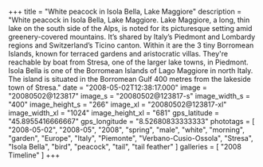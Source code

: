 +++
title = "White peacock in Isola Bella, Lake Maggiore"
description = "White peacock in Isola Bella, Lake Maggiore. Lake Maggiore, a long, thin lake on the south side of the Alps, is noted for its picturesque setting amid greenery-covered mountains. It’s shared by Italy’s Piedmont and Lombardy regions and Switzerland’s Ticino canton. Within it are the 3 tiny Borromean Islands, known for terraced gardens and aristocratic villas. They're reachable by boat from Stresa, one of the larger lake towns, in Piedmont. Isola Bella is one of the Borromean Islands of Lago Maggiore in north Italy. The island is situated in the Borromean Gulf 400 metres from the lakeside town of Stresa."
date = "2008-05-02T12:38:17.000"
image = "20080502@123817"
image_s = "20080502@123817-s"
image_width_s = "400"
image_height_s = "266"
image_xl = "20080502@123817-xl"
image_width_xl = "1024"
image_height_xl = "681"
gps_latitude = "45.8955416666667"
gps_longitude = "8.52680833333333"
phototags = [ "2008-05-02", "2008-05", "2008", "spring", "male", "white", "morning", "garden", "Europe", "Italy", "Piemonte", "Verbano-Cusio-Ossola", "Stresa", "Isola Bella", "bird", "peacock", "tail", "tail feather" ]
galleries = [ "2008 Timeline" ]
+++
